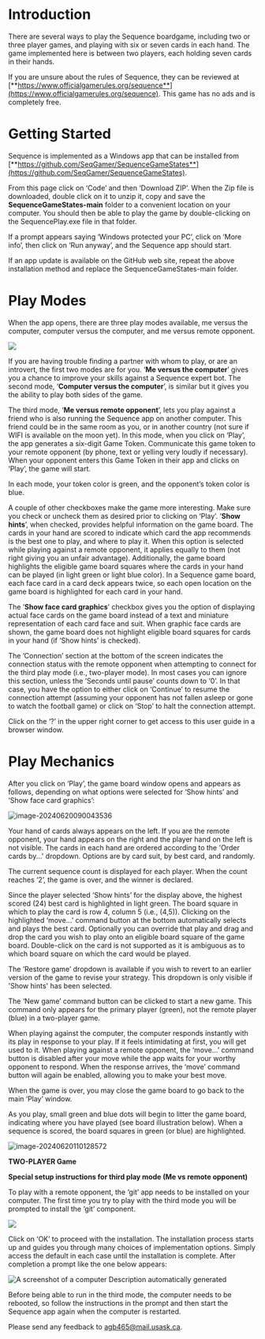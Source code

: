 # Introduction

There are several ways to play the Sequence boardgame, including two or three player games, and playing with six or seven cards in each hand. The game implemented here is between two players, each holding seven cards in their hands. 

If you are unsure about the rules of Sequence, they can be reviewed at [**https://www.officialgamerules.org/sequence**](https://www.officialgamerules.org/sequence). This game has no ads and is completely free.

# Getting Started

Sequence is implemented as a Windows app that can be installed from [**https://github.com/SeqGamer/SequenceGameStates**](https://github.com/SeqGamer/SequenceGameStates).

From this page click on ‘Code’ and then ‘Download ZIP’. When the Zip file is downloaded, double click on it to unzip it, copy and save the **SequenceGameStates-main** folder to a convenient location on your computer. You should then be able to play the game by double-clicking on the SequencePlay.exe file in that folder.

If a prompt appears saying ‘Windows protected your PC’, click on ‘More info’, then click on ‘Run anyway’, and the Sequence app should start.

If an app update is available on the GitHub web site, repeat the above installation method and replace the SequenceGameStates-main folder.

# Play Modes

When the app opens, there are three play modes available, me versus the computer, computer versus the computer, and me versus remote opponent.

![](media/df4d2a0093608b6226c938f3ab071c52.png)

If you are having trouble finding a partner with whom to play, or are an introvert, the first two modes are for you. ‘**Me versus the computer**’ gives you a chance to improve your skills against a Sequence expert bot. The second mode, ‘**Computer versus the computer**’, is similar but it gives you the ability to play both sides of the game.

The third mode, ‘**Me versus remote opponent**’, lets you play against a friend who is also running the Sequence app on another computer. This friend could be in the same room as you, or in another country (not sure if WIFI is available on the moon yet). In this mode, when you click on ‘Play’, the app generates a six-digit Game Token. Communicate this game token to your remote opponent (by phone, text or yelling very loudly if necessary). When your opponent enters this Game Token in their app and clicks on ‘Play’, the game will start.

In each mode, your token color is green, and the opponent’s token color is blue.

A couple of other checkboxes make the game more interesting. Make sure you check or uncheck them as desired prior to clicking on ‘Play’. ‘**Show hints**’, when checked, provides helpful information on the game board. The cards in your hand are scored to indicate which card the app recommends is the best one to play, and where to play it. When this option is selected while playing against a remote opponent, it applies equally to them (not right giving you an unfair advantage). Additionally, the game board highlights the eligible game board squares where the cards in your hand can be played (in light green or light blue color). In a Sequence game board, each face card in a card deck appears twice, so each open location on the game board is highlighted for each card in your hand.

The ’**Show face card graphics**’ checkbox gives you the option of displaying actual face cards on the game board instead of a text and miniature representation of each card face and suit. When graphic face cards are shown, the game board does not highlight eligible board squares for cards in your hand (if ‘Show hints’ is checked).

The ’Connection’ section at the bottom of the screen indicates the connection status with the remote opponent when attempting to connect for the third play mode (i.e., two-player mode). In most cases you can ignore this section, unless the ‘Seconds until pause’ counts down to ‘0’. In that case, you have the option to either click on ‘Continue’ to resume the connection attempt (assuming your opponent has not fallen asleep or gone to watch the football game) or click on ‘Stop’ to halt the connection attempt.

Click on the ‘?’ in the upper right corner to get access to this user guide in a browser window.

# Play Mechanics

After you click on ‘Play’, the game board window opens and appears as follows, depending on what options were selected for ‘Show hints’ and ‘Show face card graphics’:



![image-20240620090043536](media\image-20240620090043536.png)

Your hand of cards always appears on the left. If you are the remote opponent, your hand appears on the right and the player hand on the left is not visible. The cards in each hand are ordered according to the 'Order cards by...' dropdown. Options are by card suit, by best card, and randomly.

The current sequence count is displayed for each player. When the count reaches ‘2’, the game is over, and the winner is declared.

Since the player selected ‘Show hints’ for the display above, the highest scored (24) best card is highlighted in light green. The board square in which to play the card is row 4, column 5 (i.e., (4,5)). Clicking on the highlighted ‘move...’ command button at the bottom automatically selects and plays the best card. Optionally you can override that play and drag and drop the card you wish to play onto an eligible board square of the game board. Double-click on the card is not supported as it is ambiguous as to which board square on which the card would be played.

The ’Restore game’ dropdown is available if you wish to revert to an earlier version of the game to revise your strategy. This dropdown is only visible if 'Show hints' has been selected.

The ‘New game’ command button can be clicked to start a new game. This command only appears for the primary player (green), not the remote player (blue) in a two-player game.

When playing against the computer, the computer responds instantly with its play in response to your play. If it feels intimidating at first, you will get used to it. When playing against a remote opponent, the ‘move...’ command button is disabled after your move while the app waits for your worthy opponent to respond. When the response arrives, the ‘move’ command button will again be enabled, allowing you to make your best move.

When the game is over, you may close the game board to go back to the main ‘Play’ window.



As you play, small green and blue dots will begin to litter the game board, indicating where you have played (see board illustration below). When a sequence is scored, the board squares in green (or blue) are highlighted.

![image-20240620110128572](media\image-20240620110128572.png)



**TWO-PLAYER Game**

**Special setup instructions for third play mode (Me vs remote opponent)**

To play with a remote opponent, the ‘git’ app needs to be installed on your computer. The first time you try to play with the third mode you will be prompted to install the ‘git’ component.

![](media/e442dac0af98024ddcda65364aeb4571.png)

Click on ‘OK’ to proceed with the installation. The installation process starts up and guides you through many choices of implementation options. Simply access the default in each case until the installation is complete. After completion a prompt like the one below appears:

![A screenshot of a computer Description automatically generated](media/c9fbf329c703efa285c1d3bd7a1919b0.png)

Before being able to run in the third mode, the computer needs to be rebooted, so follow the instructions in the prompt and then start the Sequence app again when the computer is restarted.

Please send any feedback to [agb465@mail.usask.ca](mailto:agb465@mail.usask.ca).

